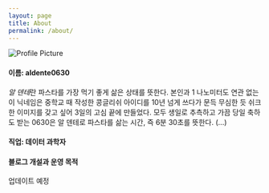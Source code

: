 ```yaml
---
layout: page
title: About
permalink: /about/
---
```


<img src="{{ site.baseurl }}/assets/profile-placeholder.jpg" title="Profile Picture" class="profile">
  
#### 이름: aldente0630
  
*알 덴테*란 파스타를 가장 먹기 좋게 삶은 상태를 뜻한다. 본인과 1 나노미터도 연관 없는 이 닉네임은 중학교 때 작성한 콩글리쉬 아이디를 10년 넘게 쓰다가 문득 무심한 듯 쉬크한 이미지를 갖고 싶어 3일의 고심 끝에 만들었다. 모두 생일로 추측하고 가끔 당일 축하도 받는 0630은 알 덴테로 파스타를 삶는 시간, 즉 6분 30초를 뜻한다. (...)

#### 직업: 데이터 과학자

#### 블로그 개설과 운영 목적

업데이트 예정
  
